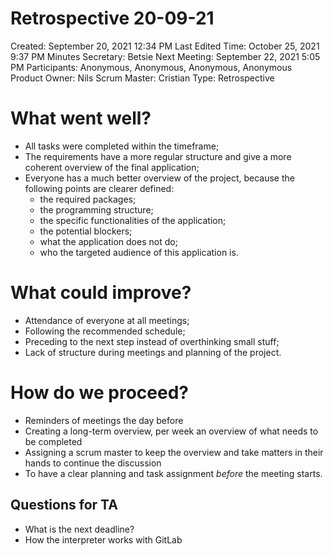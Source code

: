 # Retrospective 20-09-21

Created: September 20, 2021 12:34 PM
Last Edited Time: October 25, 2021 9:37 PM
Minutes Secretary: Betsie
Next Meeting: September 22, 2021 5:05 PM
Participants: Anonymous, Anonymous, Anonymous, Anonymous
Product Owner: Nils
Scrum Master: Cristian
Type: Retrospective

# What went well?

- All tasks were completed within the timeframe;
- The requirements have a more regular structure and give a more coherent overview of the final application;
- Everyone has a much better overview of the project, because the following points are clearer defined:
    - the required packages;
    - the programming structure;
    - the specific functionalities of the application;
    - the potential blockers;
    - what the application does not do;
    - who the targeted audience of this application is.

# What could improve?

- Attendance of everyone at all meetings;
- Following the recommended schedule;
- Preceding to the next step instead of overthinking small stuff;
- Lack of structure during meetings and planning of the project.

# How do we proceed?

- Reminders of meetings the day before
- Creating a long-term overview, per week an overview of what needs to be completed
- Assigning a scrum master to keep the overview and take matters in their hands to continue the discussion
- To have a clear planning and task assignment *before* the meeting starts.

## Questions for TA

- What is the next deadline?
- How the interpreter works with GitLab